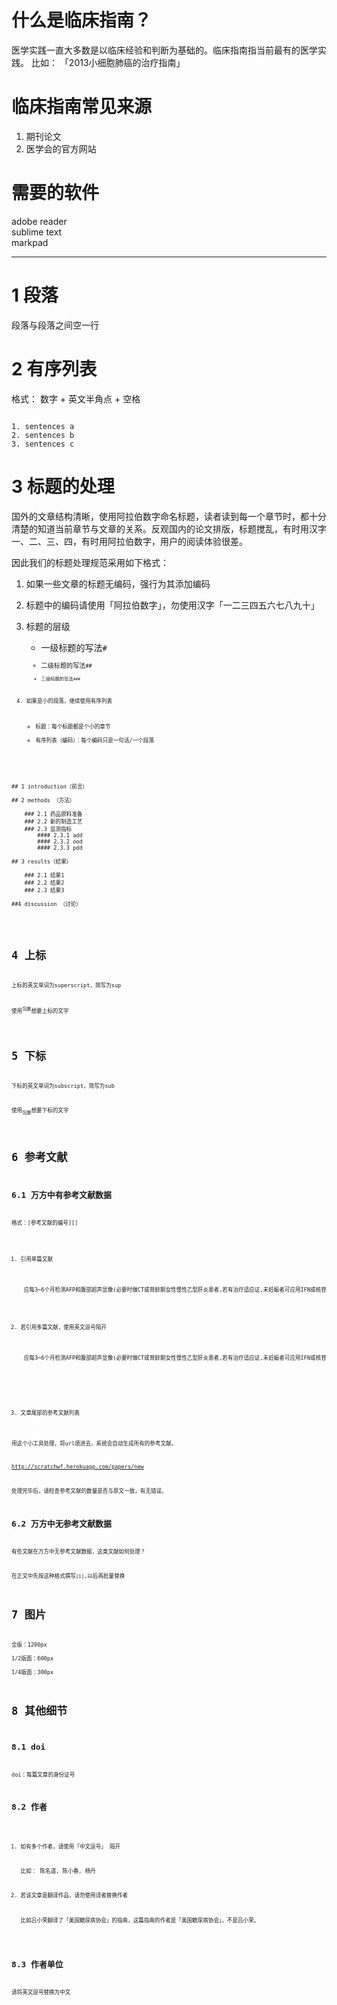 # 什么是临床指南？

医学实践一直大多数是以临床经验和判断为基础的。临床指南指当前最有的医学实践。 比如： 「2013小细胞肺癌的治疗指南」



# 临床指南常见来源

1. 期刊论文
2. 医学会的官方网站



# 需要的软件

adobe reader  
sublime text   
markpad  


---


# 1 段落

段落与段落之间空一行


# 2 有序列表

格式： 数字 + 英文半角点 + 空格

<code>
1. sentences a  
2. sentences b  
3. sentences c  
</code>


# 3 标题的处理

国外的文章结构清晰，使用阿拉伯数字命名标题，读者读到每一个章节时，都十分清楚的知道当前章节与文章的关系。反观国内的论文排版，标题搅乱，有时用汉字一、二、三、四，有时用阿拉伯数字，用户的阅读体验很差。

因此我们的标题处理规范采用如下格式：

1. 如果一些文章的标题无编码，强行为其添加编码

2. 标题中的编码请使用「阿拉伯数字」，勿使用汉字「一二三四五六七八九十」

3. 标题的层级
	* 一级标题的写法<code>#<code>
	* 二级标题的写法<code>##<code>
	* 三级标题的写法<code>###<code>
	
4. 如果是小的段落，继续使用有序列表
	* 标题：每个标题都是个小的章节
	* 有序列表（编码）：每个编码只是一句话/一个段落




<pre>

## 1 introduction（前言）

## 2 methods （方法）

	### 2.1 药品原料准备
	### 2.2 新的制造工艺
	### 2.3 监测指标
		#### 2.3.1 add
		#### 2.3.2 ood
		#### 2.3.3 pdd

## 3 results（结果）

	### 2.1 结果1
	### 2.2 结果2
	### 2.3 结果3

##4 discussion （讨论）

</pre>


# 4 上标

上标的英文单词为superscript，简写为sup

<pre>
使用<sup>包裹</sup>想要上标的文字
</pre>

# 5 下标

下标的英文单词为subscript，简写为sub

<pre>
使用<sub>包裹</sub>想要下标的文字
</pre>

# 6 参考文献

## 6.1 万方中有参考文献数据

格式：[参考文献的编号][]

1. 引用单篇文献
	<pre>
	应每3~6个月检测AFP和腹部超声显像(必要时做CT或育龄期女性慢性乙型肝炎患者,若有治疗适应证,未妊娠者可应用IFN或核苷(酸)类药物 治疗,并且在治疗期间应采取可靠措施避孕(I)。 [1][]
	</pre>

2. 若引用多篇文献，使用英文逗号隔开
	<pre>
	应每3~6个月检测AFP和腹部超声显像(必要时做CT或育龄期女性慢性乙型肝炎患者,若有治疗适应证,未妊娠者可应用IFN或核苷(酸)类药物 治疗,并且在治疗期间应采取可靠措施避孕(I)。 [10][],[14][]
	</pre>


[1]: www.baidu.com
[10]: 赵栋是我的好朋友
[14]: 孙如泉是我的好朋友

3. 文章尾部的参考文献列表

用这个小工具处理，将url填进去，系统会自动生成所有的参考文献。

http://scratchwf.herokuapp.com/papers/new

处理完毕后，请检查参考文献的数量是否与原文一致，有无错误。


## 6.2 万方中无参考文献数据

有些文献在万方中无参考文献数据，这类文献如何处理？

在正文中先按这种格式撰写<code>\[1]</code>,以后再批量替换




# 7 图片

全版：1200px  
1/2版面：600px  
1/4版面：300px  



# 8 其他细节

## 8.1 doi

doi：每篇文章的身份证号


## 8.2 作者

1. 如有多个作者，请使用「中文逗号」 隔开

	比如： 陈名道, 陈小春, 杨丹

2. 若该文章是翻译作品，请勿使用译者替换作者

	比如吕小荣翻译了「美国糖尿病协会」的指南，这篇指南的作者是「美国糖尿病协会」，不是吕小荣。




## 8.3 作者单位

请将英文逗号替换为中文

